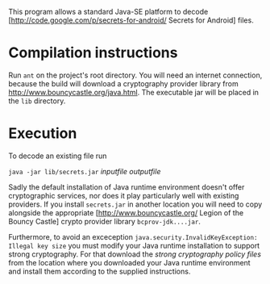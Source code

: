 This program allows a standard Java-SE platform to decode
[http://code.google.com/p/secrets-for-android/ Secrets for Android]
files.

# Compilation instructions
Run ``ant`` on the project's root directory.
You will need an internet connection, because the build will
download a cryptography provider library from
http://www.bouncycastle.org/java.html.
The executable jar will be placed in the ``lib`` directory.

# Execution
To decode an existing file run

``java -jar lib/secrets.jar`` _inputfile_ _outputfile_

Sadly the default installation of Java runtime environment doesn't offer
cryptographic services, nor does it play particularly well with existing
providers.
If you install ``secrets.jar`` in another location you will need to
copy alongside the appropriate
[http://www.bouncycastle.org/ Legion of the Bouncy Castle]
crypto provider library ``bcprov-jdk....jar``.

Furthermore, to avoid an exceception
``java.security.InvalidKeyException: Illegal key size`` you must modify
your Java runtime installation to support strong cryptography.
For that download the _strong cryptography policy files_ from
the location where you downloaded your Java runtime environment
and install them according to the supplied instructions.
